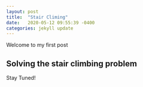 ```yaml
---
layout: post
title:  "Stair Climing"
date:   2020-05-12 09:55:39 -0400
categories: jekyll update
---
```

Welcome to my first post

## Solving the stair climbing problem
Stay Tuned!